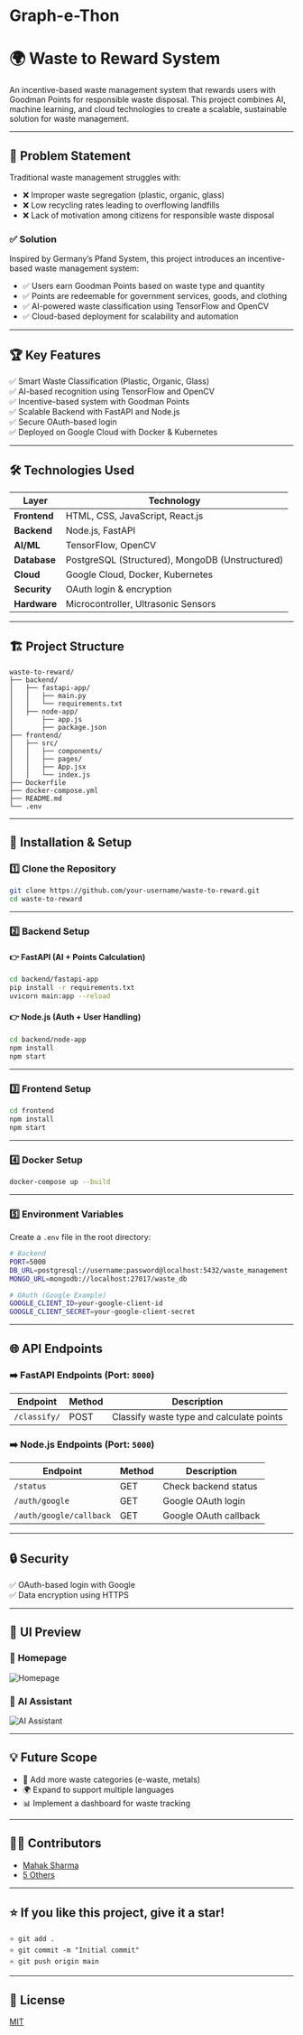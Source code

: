 # Graph-e-Thon

# 🌍 Waste to Reward System

An incentive-based waste management system that rewards users with Goodman Points for responsible waste disposal. This project combines AI, machine learning, and cloud technologies to create a scalable, sustainable solution for waste management.

---

## 🚀 **Problem Statement**
Traditional waste management struggles with:
- ❌ Improper waste segregation (plastic, organic, glass)  
- ❌ Low recycling rates leading to overflowing landfills  
- ❌ Lack of motivation among citizens for responsible waste disposal  

### ✅ **Solution**
Inspired by Germany’s Pfand System, this project introduces an incentive-based waste management system:
- ✅ Users earn Goodman Points based on waste type and quantity  
- ✅ Points are redeemable for government services, goods, and clothing  
- ✅ AI-powered waste classification using TensorFlow and OpenCV  
- ✅ Cloud-based deployment for scalability and automation  

---

## 🏆 **Key Features**
✅ Smart Waste Classification (Plastic, Organic, Glass)  
✅ AI-based recognition using TensorFlow and OpenCV  
✅ Incentive-based system with Goodman Points  
✅ Scalable Backend with FastAPI and Node.js  
✅ Secure OAuth-based login  
✅ Deployed on Google Cloud with Docker & Kubernetes  

---

## 🛠️ **Technologies Used**
| Layer | Technology |
|-------|------------|
| **Frontend** | HTML, CSS, JavaScript, React.js |
| **Backend** | Node.js, FastAPI |
| **AI/ML** | TensorFlow, OpenCV |
| **Database** | PostgreSQL (Structured), MongoDB (Unstructured) |
| **Cloud** | Google Cloud, Docker, Kubernetes |
| **Security** | OAuth login & encryption |
| **Hardware** | Microcontroller, Ultrasonic Sensors |

---

## 🏗️ **Project Structure**
```
waste-to-reward/
├── backend/
│   ├── fastapi-app/
│   │   ├── main.py
│   │   └── requirements.txt
│   ├── node-app/
│       ├── app.js
│       ├── package.json
├── frontend/
│   ├── src/
│   │   ├── components/
│   │   ├── pages/
│   │   ├── App.jsx
│   │   └── index.js
├── Dockerfile
├── docker-compose.yml
├── README.md
└── .env
```

---

## 🚀 **Installation & Setup**
### 1️⃣ **Clone the Repository**
```bash
git clone https://github.com/your-username/waste-to-reward.git
cd waste-to-reward
```

---

### 2️⃣ **Backend Setup**
#### 👉 **FastAPI (AI + Points Calculation)**
```bash
cd backend/fastapi-app
pip install -r requirements.txt
uvicorn main:app --reload
```

#### 👉 **Node.js (Auth + User Handling)**
```bash
cd backend/node-app
npm install
npm start
```

---

### 3️⃣ **Frontend Setup**
```bash
cd frontend
npm install
npm start
```

---

### 4️⃣ **Docker Setup**
```bash
docker-compose up --build
```

---

### 5️⃣ **Environment Variables**
Create a `.env` file in the root directory:
```bash
# Backend
PORT=5000
DB_URL=postgresql://username:password@localhost:5432/waste_management
MONGO_URL=mongodb://localhost:27017/waste_db

# OAuth (Google Example)
GOOGLE_CLIENT_ID=your-google-client-id
GOOGLE_CLIENT_SECRET=your-google-client-secret
```

---

## 🌐 **API Endpoints**
### ➡️ FastAPI Endpoints (Port: `8000`)
| Endpoint | Method | Description |
|----------|--------|-------------|
| `/classify/` | POST | Classify waste type and calculate points |

### ➡️ Node.js Endpoints (Port: `5000`)
| Endpoint | Method | Description |
|----------|--------|-------------|
| `/status` | GET | Check backend status |
| `/auth/google` | GET | Google OAuth login |
| `/auth/google/callback` | GET | Google OAuth callback |

---

## 🔒 **Security**
✅ OAuth-based login with Google  
✅ Data encryption using HTTPS  

---

## 📸 **UI Preview**
### 🏡 **Homepage**
![Homepage](./screenshots/homepage.png)

### 🚀 **AI Assistant**
![AI Assistant](./screenshots/ai-assistant.png)

---

## 💡 **Future Scope**
- 🌱 Add more waste categories (e-waste, metals)  
- 🌍 Expand to support multiple languages  
- 📊 Implement a dashboard for waste tracking  

---

## 👨‍💻 **Contributors**
- [Mahak Sharma](https://github.com/Mahak-Sharma)  
- [5 Others](https://github.com/)  

---

## ⭐ **If you like this project, give it a star!**  
```
⭐ git add .
⭐ git commit -m "Initial commit"
⭐ git push origin main
```

---

## 📃 **License**
[MIT](LICENSE)

